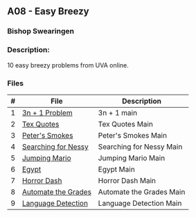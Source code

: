 ## A08 - Easy Breezy
### Bishop Swearingen
### Description: 

10 easy breezy problems from UVA online.

### Files

|   #   | File             | Description                                        |
| :---: | ---------------- | -------------------------------------------------- |
|   1   | [3n + 1 Problem](https://github.com/BishopSwearingen/4883-Prog-Tech/blob/main/Assignments/A04/100main.cpp)         | 3n + 1 main     |
|   2   | [Tex Quotes ](https://github.com/BishopSwearingen/4883-Prog-Tech/blob/main/Assignments/A04/272main.cpp) | Tex Quotes Main |
|   3   | [Peter's Smokes ](https://github.com/BishopSwearingen/4883-Prog-Tech/blob/main/Assignments/A04/10346main.cpp) | Peter's Smokes Main |
|   4   | [Searching for Nessy ](https://github.com/BishopSwearingen/4883-Prog-Tech/blob/main/Assignments/A04/11044main.cpp) | Searching for Nessy Main |
|   5   | [Jumping Mario ](https://github.com/BishopSwearingen/4883-Prog-Tech/blob/main/Assignments/A04/11764main.cpp) | Jumping Mario Main |
|   6   | [Egypt ](https://github.com/BishopSwearingen/4883-Prog-Tech/blob/main/Assignments/A04/11854main.cpp) | Egypt Main |
|   7   | [Horror Dash ](https://github.com/BishopSwearingen/4883-Prog-Tech/blob/main/Assignments/A04/11799main.cpp) | Horror Dash Main |
|   8   | [Automate the Grades ](https://github.com/BishopSwearingen/4883-Prog-Tech/blob/main/Assignments/A04/11777main.cpp) | Automate the Grades Main |
|   9   | [Language Detection ](https://github.com/BishopSwearingen/4883-Prog-Tech/blob/main/Assignments/A04/12250main.cpp) | Language Detection Main |





